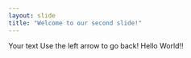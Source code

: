 ```yaml
---
layout: slide
title: "Welcome to our second slide!"
---
```

Your text
Use the left arrow to go back!
Hello World!!
